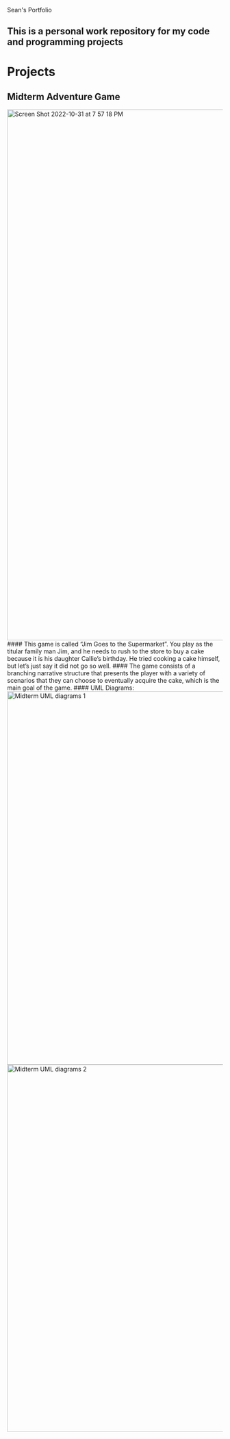  Sean's Portfolio
## This is a personal work repository for my code and programming projects

# Projects

## Midterm Adventure Game
<img width="1239" alt="Screen Shot 2022-10-31 at 7 57 18 PM" src="https://user-images.githubusercontent.com/117126750/199136078-335a35df-b9b9-420c-9693-3fa0764ff681.png">
#### This game is called “Jim Goes to the Supermarket”. You play as the titular family man Jim, and he needs to rush to the store to buy a cake because it is his daughter Callie’s birthday. He tried cooking a cake himself, but let’s just say it did not go so well. 
#### The game consists of a branching narrative structure that presents the player with a variety of scenarios that they can choose to eventually acquire the cake, which is the main goal of the game.
#### UML Diagrams:
<img width="871" alt="Midterm UML diagrams 1" src="https://user-images.githubusercontent.com/117126750/199135922-d250cd2e-47f6-471d-adeb-aa8e43799f9a.png">
<img width="857" alt="Midterm UML diagrams 2" src="https://user-images.githubusercontent.com/117126750/199135932-1af45b5c-0b31-4e46-ab19-96422ea0e4a5.png">
